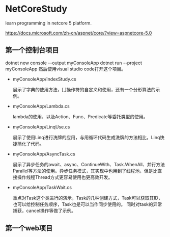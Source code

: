 # NetCoreStudy
learn programming in netcore 5 platform.

https://docs.microsoft.com/zh-cn/aspnet/core/?view=aspnetcore-5.0

## 第一个控制台项目 

dotnet new console --output myConsoleApp
dotnet run --project myConsoleApp
然后使用visual studio code打开这个项目。

* myConsoleApp/IndexStudy.cs 

  展示了字典的使用方法，[,]操作符的自定义和使用，还有一个分形算法的示例。

* myConsoleApp/Lambda.cs 

  lambda的使用，以及Action、Func、Predicate等委托类型的使用。

* myConsoleApp/LinqUse.cs 

  展示了使用Linq进行洗牌的应用，与用循环代码生成洗牌的方法相比，Linq快捷简化了代码。

* myConsoleApp/AsyncTask.cs 

  展示了异步任务的await、async、ContinueWith、Task.WhenAll、并行方法Parallel等方法的使用。异步任务模式，其实现中也用到了线程池，但是比直接操作线程Thread方式更容易使用也更高效开发。

* myConsoleApp/TaskWait.cs 

  重点对Task这个类进行的演示，Task的几种创建方式，Task可以获取其ID，也可以给控制任务顺序，Task也是可以当作同步使用的。
同时对task的异常捕获，cancel操作等做了示例。

## 第一个web项目 



